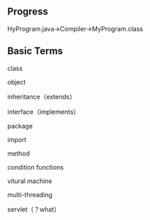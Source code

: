 ## Progress

HyProgram.java->Compiler->MyProgram.class

## Basic Terms

class

object

inheritance（extends）

interface（implements）

package

import

method

condition functions

vitural machine

multi-threading

servlet（？what）